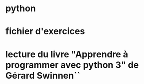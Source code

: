 # python
# fichier d'exercices
# lecture du livre "Apprendre à programmer avec python 3" de Gérard Swinnen``

